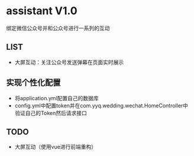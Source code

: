# assistant V1.0
绑定微信公众号并和公众号进行一系列的互动

## LIST
+ 大屏互动：关注公众号发送弹幕在页面实时展示

## 实现个性化配置
* 将application.yml配置自己的数据库<br>
* config.yml中配置token并在com.yyq.wedding.wechat.HomeController中验证自己的Token然后请求接口<br>
## TODO
+ 大屏互动（使用vue进行前端重构）
